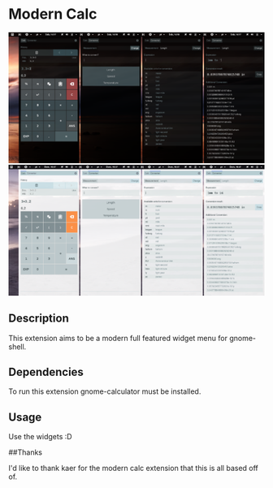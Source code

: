 # Modern Calc
![screenshot](https://github.com/Kakashi-extensions/Widget-Menu/raw/master/images/modern-calc-v5.png)
![screenshot](https://github.com/Kakashi-extensions/Widget-Menu/raw/master/images/modern-calc-v5-lt.png)

## Description

This extension aims to be a modern full featured widget menu for gnome-shell.



## Dependencies

To run this extension gnome-calculator must be installed.


## Usage

Use the widgets :D


##Thanks

I'd like to thank kaer for the modern calc extension that this is all based off of. 
 

